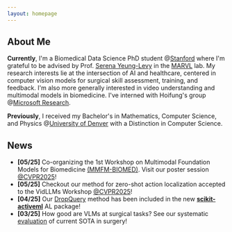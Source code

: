 ```yaml
---
layout: homepage
---
```


## About Me

**Currently**, I'm a Biomedical Data Science PhD student @[Stanford](https://www.stanford.edu/) where I'm grateful to be advised by Prof. [Serena Yeung-Levy](https://ai.stanford.edu/~syyeung/) in the [MARVL](https://marvl.stanford.edu/index.html) lab. My research interests lie at the intersection of AI and healthcare, centered in computer vision models for surgical skill assessment, training, and feedback. I'm also more generally interested in video understanding and multimodal models in biomedicine. I've interned with Hoifung's group @[Microsoft Research](https://www.microsoft.com/en-us/research/people/hoifung/).

**Previously**, I received my Bachelor's in Mathematics, Computer Science, and Physics @[University of Denver](https://www.du.edu/) with a Distinction in Computer Science.

## News

- **[05/25]** Co-organizing the 1st Workshop on Multimodal Foundation Models for Biomedicine [(MMFM-BIOMED)](https://sites.google.com/view/mmfm-biomed-2025/). Visit our poster session [@CVPR2025](https://cvpr.thecvf.com/)!
- **[05/25]** Checkout our method for zero-shot action localization accepted to the VidLLMs Workshop [@CVPR2025](https://cvpr.thecvf.com/)!
- **[04/25]** Our [DropQuery](https://github.com/sanketx/AL-foundation-models) method has been included in the new **[scikit-activeml](https://github.com/scikit-activeml/scikit-activeml)** AL package!
- **[03/25]** How good are VLMs at surgical tasks? See our systematic [evaluation](https://arxiv.org/abs/2504.02799) of current SOTA in surgery!